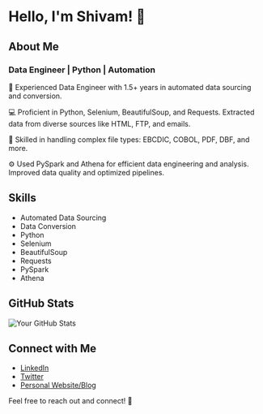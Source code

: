 # Hello, I'm Shivam! 👋

## About Me
### Data Engineer | Python | Automation

🚀 Experienced Data Engineer with 1.5+ years in automated data sourcing and conversion.

💻 Proficient in Python, Selenium, BeautifulSoup, and Requests. Extracted data from diverse sources like HTML, FTP, and emails.

🔧 Skilled in handling complex file types: EBCDIC, COBOL, PDF, DBF, and more.

⚙️ Used PySpark and Athena for efficient data engineering and analysis. Improved data quality and optimized pipelines.

## Skills
- Automated Data Sourcing
- Data Conversion
- Python
- Selenium
- BeautifulSoup
- Requests
- PySpark
- Athena

## GitHub Stats
![Your GitHub Stats](https://github-readme-stats.vercel.app/api?username=your-username&show_icons=true&theme=radical)

## Connect with Me
- [LinkedIn](https://www.linkedin.com/in/your-linkedin-profile)
- [Twitter](https://twitter.com/your-twitter-handle)
- [Personal Website/Blog](https://www.yourwebsite.com)

Feel free to reach out and connect! 🚀
